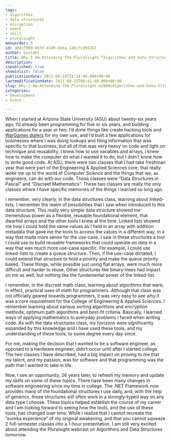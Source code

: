 ```yaml
---
tags:
- algorithms
- data structures
- encryption
- event
- skill
- pluralsight
menuorder: 0
id: a04cf900-bb3f-4149-bbea-146cfcd94167
author: bsstahl
title: Why I Am Attending the Pluralsight “Algorithms and Data Structures” Webcast
description: 
ispublished: true
showinlist: false
publicationdate: 2011-08-24T21:14:00.000+00:00
lastmodificationdate: 2011-08-25T08:41:48.000+00:00
slug: Why-I-Am-Attending-the-Pluralsight-e2809cAlgorithms-and-Data-Structurese2809d-Webcast
categories:
- Development
- Event

---
```


When I started at Arizona State University (ASU) about twenty-six years ago, I’d already been programming for five or six years, and building applications for a year or two.  I’d done things like create hacking tools and [WarGames dialers](https://en.wikipedia.org/wiki/Wardialing) for my own use, and I’d built a few applications for businesses where I was doing lookups and filing information that was specific to that business, but all of that was very heavy on code and light on technique and reusability.  I knew how to use variables and arrays, I knew how to make the computer do what I wanted it to do, but I didn’t know how to write good code.  At ASU, there were two classes that I had take freshman year that were part of the Engineering & Applied Sciences core, that really woke me up to the world of Computer Science and the things that we, as engineers, can do with our code.  Those classes were “Data Structures in Pascal” and “Discreet Mathematics”.  These two classes are really the only classes where I have specific memories of the things I learned so long ago.

I remember, very clearly, in the data structures class, learning about linked-lists.  I remember the realm of possibilities that I saw when introduced to this data structure.  This really very simple data structure showed me tremendous power as a flexible, reusable foundational element, that dwarfed arrays and the other tools I knew at the time.  Linked lists showed me how I could hold the same values as I held in an array with addition metadata that gave me the tools to access the values in a different way, in a way that made more sense for the use-case.  I saw in these structures a tool I could use to build reusable frameworks that could operate on data in a way that was much more use-case specific.  For example, I could use linked-lists to create a queue structure.  Then, if the use-case dictated, I could extend that structure to hold a priority and make the queue priority based.  These things, while possible just using flat arrays, were much more difficult and harder to reuse.  Other structures like binary-trees had impact on me as well, but nothing like the fundamental power of the linked-list.

I remember, in the discreet math class, learning about algorithms that were, in effect, practical uses of math for programmers.  Although that class was not officially geared towards programmers, it was very easy to see why it was a core requirement for the College of Engineering & Applied Sciences.  I remember learning about various sorting algorithms and encryption methods, optimum path algorithms and best-fit criteria.  Basically, I learned ways of applying mathematics to everyday problems I faced when writing code.  As with the data structures class, my horizons were significantly expanded by this knowledge and I have used these tools, and my understanding of these tools, to some degree every day since.

For me, making the decision that I wanted to be a software engineer, as opposed to a hardware engineer, didn’t occur until after I started college.  The two classes I have described, had a big impact on proving to me that my talent, and my passion, was for software and that programming was the path that I wanted to take in life.

Now, I see an opportunity, 26 years later, to refresh my memory and update my skills on some of these topics.  There have been many changes in software engineering since my time in college.  The .NET Framework now provides many of the foundational structures I use daily, and, with the help of generics, those structures will often work in a strongly-typed way on any data type I choose.  These topics helped establish the course of my career and I am looking forward to seeing how the tools, and the use of these tools, has changed over time.  While I realize that I cannot recreate the “eureka experience” of my original awakening, and that you cannot squeeze 2 full-semester classes into a 1-hour presentation, I am still very excited about attending the Pluralsight webcast on Algorithms and Data Structures tomorrow.
